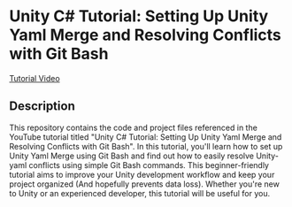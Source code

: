 # Unity C# Tutorial: Setting Up Unity Yaml Merge and Resolving Conflicts with Git Bash
[Tutorial Video]([https://www.youtube.com/watch?v=ZI7Uz-VnO8U](https://www.youtube.com/watch?v=ZI7Uz-VnO8U))

## Description
This repository contains the code and project files referenced in the YouTube tutorial titled "Unity C# Tutorial: Setting Up Unity Yaml Merge and Resolving Conflicts with Git Bash". In this tutorial, you'll learn how to set up Unity Yaml Merge using Git Bash and find out how to easily resolve Unity-yaml conflicts using simple Git Bash commands. This beginner-friendly tutorial aims to improve your Unity development workflow and keep your project organized (And hopefully prevents data loss). Whether you're new to Unity or an experienced developer, this tutorial will be useful for you.
